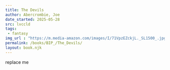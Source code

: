 ```yaml
---
title: The Devils
author: Abercrombie, Joe
date_started: 2025-05-28
src: lvccld
tags: 
 - fantasy 
img_url : "https://m.media-amazon.com/images/I/71VpzEZckjL._SL1500_.jpg"
permalink: /books/BIP_/The_Devils/
layout: book.njk
---
```

replace me
